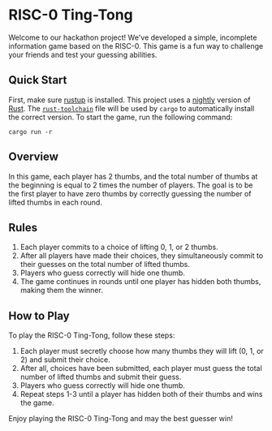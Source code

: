 # RISC-0 Ting-Tong

Welcome to our hackathon project! We've developed a simple, incomplete information game based on the RISC-0. This game is a fun way to challenge your friends and test your guessing abilities.

## Quick Start

First, make sure [rustup](https://rustup.rs) is installed. This project uses a [nightly](https://doc.rust-lang.org/book/appendix-07-nightly-rust.html) version of [Rust](https://doc.rust-lang.org/book/ch01-01-installation.html). The [`rust-toolchain`](rust-toolchain) file will be used by `cargo` to automatically install the correct version. To start the game, run the following command:

```
cargo run -r
```

## Overview

In this game, each player has 2 thumbs, and the total number of thumbs at the beginning is equal to 2 times the number of players. The goal is to be the first player to have zero thumbs by correctly guessing the number of lifted thumbs in each round.

## Rules

1. Each player commits to a choice of lifting 0, 1, or 2 thumbs.
2. After all players have made their choices, they simultaneously commit to their guesses on the total number of lifted thumbs.
3. Players who guess correctly will hide one thumb.
4. The game continues in rounds until one player has hidden both thumbs, making them the winner.

## How to Play

To play the RISC-0 Ting-Tong, follow these steps:

1. Each player must secretly choose how many thumbs they will lift (0, 1, or 2) and submit their choice.
2. After all, choices have been submitted, each player must guess the total number of lifted thumbs and submit their guess.
3. Players who guess correctly will hide one thumb.
4. Repeat steps 1-3 until a player has hidden both of their thumbs and wins the game.

Enjoy playing the RISC-0 Ting-Tong and may the best guesser win!
